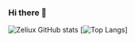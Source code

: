 ### Hi there 👋
![Zeliux GitHub stats](https://github-readme-stats.vercel.app/api?username=quangtrai-zeli&show_icons=true&theme=merko&include_all_commits=true)
[![Top Langs](https://github-readme-stats.vercel.app/api/top-langs/?username=quangtrai-zeli&layout=compact)]

<!--
**quangtrai-zeli/quangtrai-zeli** is a ✨ _special_ ✨ repository because its `README.md` (this file) appears on your GitHub profile.

Here are some ideas to get you started:

- 🔭 I’m currently working on ...
- 🌱 I’m currently learning ...
- 👯 I’m looking to collaborate on ...
- 🤔 I’m looking for help with ...
- 💬 Ask me about ...
- 📫 How to reach me: ...
- 😄 Pronouns: ...
- ⚡ Fun fact: ...
-->
